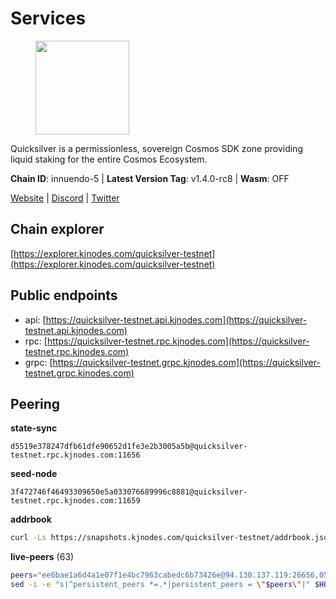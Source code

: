 # Services

<figure><img src="https://raw.githubusercontent.com/kj89/testnet_manuals/main/pingpub/logos/quicksilver.png" width="150" alt=""><figcaption></figcaption></figure>

Quicksilver is a permissionless, sovereign Cosmos SDK zone providing liquid staking for the entire Cosmos Ecosystem.

**Chain ID**: innuendo-5 | **Latest Version Tag**: v1.4.0-rc8 | **Wasm**: OFF

[Website](https://quicksilver.zone) | [Discord](https://discord.gg/quicksilverprotocol) | [Twitter](https://twitter.com/quicksilverzone)




## Chain explorer
[https://explorer.kjnodes.com/quicksilver-testnet](https://explorer.kjnodes.com/quicksilver-testnet)

## Public endpoints

* api: [https://quicksilver-testnet.api.kjnodes.com](https://quicksilver-testnet.api.kjnodes.com)
* rpc: [https://quicksilver-testnet.rpc.kjnodes.com](https://quicksilver-testnet.rpc.kjnodes.com)
* grpc: [https://quicksilver-testnet.grpc.kjnodes.com](https://quicksilver-testnet.grpc.kjnodes.com)

## Peering

**state-sync**

```text
d5519e378247dfb61dfe90652d1fe3e2b3005a5b@quicksilver-testnet.rpc.kjnodes.com:11656
```

**seed-node**

```text
3f472746f46493309650e5a033076689996c8881@quicksilver-testnet.rpc.kjnodes.com:11659
```

**addrbook**
```bash
curl -Ls https://snapshots.kjnodes.com/quicksilver-testnet/addrbook.json > $HOME/.quicksilverd/config/addrbook.json
```

**live-peers** (63)
```bash
peers="ee6bae1a6d4a1e07f1e4bc7963cabedc6b73426e@94.130.137.119:26656,0551eaa0db7097274410ee27a71672817e314b83@167.235.245.191:26656,a49d8d304e96350272dca24934b8295bc81d75d2@23.227.200.10:26656,13564ca7ffcc8fa6bcc6d405c96fe8c724ec17da@88.99.213.25:11656,858ba6bc33a6d13fdd9ddad344d788dcf91cf565@142.132.151.99:15651,9e0604571aa20314c2261d70b7d8823414702715@51.159.141.209:26656,532625a997a6f891405202968607f72afe004f15@202.61.225.157:26666,cc745e98b4dc9b83c5a74d41f576feda73902dfd@65.109.38.54:20026,d160a8908b44f2a44ce17e0be1f9056b58993b9c@65.21.139.170:21026,025e1a9ba7e536e1db47569b55081f7adf6d2f9e@95.217.83.28:26636,78d271e4b4692ff1ee8490f3825a541558b31870@65.21.95.46:28656,d5519e378247dfb61dfe90652d1fe3e2b3005a5b@65.109.68.190:11656,46f97e49a49694aead28c27be2c19300f509e273@65.108.129.94:26656,e25a748120c9608c1d2a70fafa75178d862b3463@178.18.254.211:10656,9434d151be05e013cb0f20d27b699c8272ec4c89@65.109.82.111:29656,74abcb5243d4ffc43de6ad1a288d8e50adcd467e@65.109.80.176:20656,8099f8a7c95c1676982e1a23e8452f2b10b07415@65.108.78.107:22656,2096650d8586b858d3369205f3b46ac4c765bc8e@65.109.53.155:26656,70c7663dba3b5181f1c3b8c92824dad070771ac6@217.13.223.167:56656,c4489720ba051c79f5bb16ae5d81341b0f248e19@141.94.252.88:30405,f7edad3ff5a85d039e7de12067c63064c5b42d63@46.4.121.72:11656,1c4274460224753e8080d0efd16c0ed88fe27fc0@51.195.145.103:26656,f0621c59ca7cfba98015ae2a47886fc3d9c0020c@94.130.132.227:2060,3c48a780b85d248e34e63eca5d44c624f93d09d5@135.181.59.162:11156,25410bff2fb7312d24c11b1e990507e5e3aa40b7@135.125.5.31:48656,78acdbabc08231765444b3143a222d433a5157e1@142.132.205.94:15651,e0f0703e9ce343c46e0ec01b19216715e817b358@65.109.85.170:28656,25b8b792bb14e8bfdcdfa163a14710d5645a4eba@148.251.91.77:20656,dc88be3a0075ce429a423237abe223a9528ce0df@65.108.204.119:31656,03332cdbc3d354846a18992effbb8c20aa28f52a@65.21.133.125:28656,b06ee574cf0b8641611c709a36b21c103d968c18@162.55.245.219:11656,be637bd74973424c825c14c99b71f652fbabb48e@65.21.123.172:22656,ebb221df58828c5c0433f2f47172848c43dae86c@78.107.234.44:26656,0a3ac40a7a4ce35978c4da97be2eb6974bc3c58b@185.252.233.217:46656,cfbf02b41e7fe78d51abfa93f342afd0687203c0@212.227.151.143:36656,796e72ffc343c187cd5e8397c0c09c0671d228e0@185.16.39.51:26656,b91f0ece92f0e2cc264176b29b51a6db886e020c@84.46.246.109:26656,a37474c1f254cd4b16d924327a755c914e8e7d86@65.109.30.53:26656,8ff8a186fe9cbc70d0f34891fa051f87e561a48b@158.160.0.93:26656,e6bf4eca6a11035c06be529cb8c3758c2c00908f@213.170.135.20:26656,c9a74cdd754a8ccc9243ac2b245e4caaa78695aa@45.85.147.96:26656,22a393fe9174c29081ad8aeaf14ce01b9a79d8c6@159.203.28.113:26656,bdb93c655989b2c1882339fabb013317066dda56@95.214.52.138:26676,87d4e2b90141d5d52ed04387db4a46408c3fd66c@35.228.160.230:26656,3519e61e653db97f5d1c7f1bec9b0072bca4d5fe@144.76.45.59:16656,1452d484454c0f93ddf3cbf987ce1b9cadd8f23f@65.21.95.180:37656,2be586e675b0f55c96905cc83496861c64112f44@65.108.99.224:56656,97377c16946f8e1fa69e7c2c6b7feb32c2090f09@116.202.227.117:11656,934ee402c0ccda936b3d1e1a7876f76a45e88edf@65.108.44.149:20656,f6f1e4a0baf856ff7d7f6d12868a201282914314@65.109.89.5:26656,a637b94cb989909cc182623748ef179b0659f148@65.109.23.114:11156,483e6af31874a3f1adf095812cc4768fa28499ec@51.195.234.250:26656,41f7d7004cace7bd1760a5f980a86123700c8f1d@185.146.148.116:26656,7fe3007cba4de49584cbdad9489ffecfc9651c57@65.108.79.246:26673,6c31ea769b18d7b20b2d738df7778fb9fc3fc380@18.236.225.32:26656,301c795b14f8988d33ec4e602b575a16a0585212@195.14.6.141:26656,a288baa951cbe92b253c01c3936d930af1d56424@5.161.142.236:26656,d4d83e209a2b096859821228ea17475f9a487a48@23.88.0.170:15651,42f87cb55d5fdd222da28023613c66857398c4b8@5.22.223.252:26656,4ccdccd18a480f13af85aa798356c1bf856f5c20@88.208.57.200:11656,af8cfa944802a9bd510fc3407950a15e8be86c31@213.239.217.52:30656,e17be5f37fa2ddabdc17bb0bf893108f4854c65e@38.242.244.22:26656,1a178dec165fad14ab1b2fb6832dd092f6ab7a5b@65.109.23.182:21026"
sed -i -e "s|^persistent_peers *=.*|persistent_peers = \"$peers\"|" $HOME/.quicksilverd/config/config.toml
```

